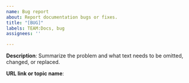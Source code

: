 ```yaml
---
name: Bug report
about: Report documentation bugs or fixes.
title: "[BUG]"
labels: TEAM:Docs, bug
assignees: ''

---
```


**Description**: Summarize the problem and what text needs to be omitted, changed, or replaced. 

**URL link or topic name**:
